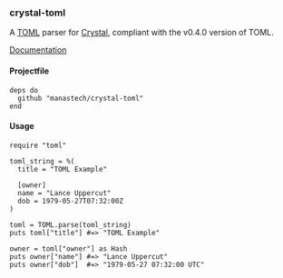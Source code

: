 ### crystal-toml

A [TOML](https://github.com/toml-lang/toml) parser for [Crystal](http://crystal-lang.org/), compliant with the v0.4.0 version of TOML.

[Documentation](http://manastech.github.io/crystal-toml/)

#### Projectfile

```crystal
deps do
  github "manastech/crystal-toml"
end
```

#### Usage

```crystal
require "toml"

toml_string = %(
  title = "TOML Example"

  [owner]
  name = "Lance Uppercut"
  dob = 1979-05-27T07:32:00Z
)

toml = TOML.parse(toml_string)
puts toml["title"] #=> "TOML Example"

owner = toml["owner"] as Hash
puts owner["name"] #=> "Lance Uppercut"
puts owner["dob"]  #=> "1979-05-27 07:32:00 UTC"
```
